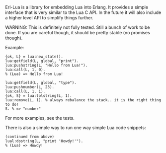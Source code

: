 Erl-Lua is a library for embedding Lua into Erlang. It provides a simple interface that is very similar to the Lua C API. In the future it will also include a higher level API to simplify things further.

WARNING: This is definitely not fully tested. Still a bunch of work to be done. If you are careful though, it should be pretty stable (no promises though).

Example:

    {ok, L} = lua:new_state().
    lua:getfield(L, global, "print").
    lua:pushstring(L, "Hello from Lua!").
    lua:call(L, 1, 0).
    % (Lua) => Hello from Lua!

    lua:getfield(L, global, "type").
    lua:pushnumber(L, 23).
    lua:call(L, 1, 1).
    {ok, S} = lua:tolstring(L, 1).
    lua:remove(L, 1). % always rebalance the stack.. it is the right thing to do!
    S. % => "number" 

For more examples, see the tests.

There is also a simple way to run one way simple Lua code snippets:

    (continued from above)
    lual:dostring(L, "print 'Howdy!'").
    % (Lua) => Howdy!
